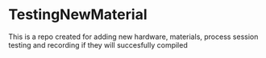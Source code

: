 # TestingNewMaterial
This is a repo created for adding new hardware, materials, process session testing and recording if they will succesfully compiled
